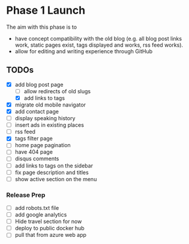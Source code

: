 # Phase 1 Launch

The aim with this phase is to

 - have concept compatibility with the old blog (e.g. all blog post links work, static pages exist, tags displayed 
 and works, rss feed works).
 - allow for editing and writing experience through GitHub
 
## TODOs

 - [x] add blog post page
    - [ ] allow redirects of old slugs
    - [x] add links to tags
 - [x] migrate old mobile navigator 
 - [x] add contact page
 - [ ] display speaking history
 - [ ] insert ads in existing places
 - [ ] rss feed
 - [x] tags filter page
 - [ ] home page pagination
 - [ ] have 404 page
 - [ ] disqus comments
 - [ ] add links to tags on the sidebar
 - [ ] fix page description and titles
 - [ ] show active section on the menu
 
### Release Prep
 
 - [ ] add robots.txt file
 - [ ] add google analytics
 - [ ] Hide travel section for now
 - [ ] deploy to public docker hub
 - [ ] pull that from azure web app